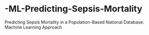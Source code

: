 # -ML-Predicting-Sepsis-Mortality
Predicting Sepsis Mortality in a Population-Based National Database: Machine Learning Approach

